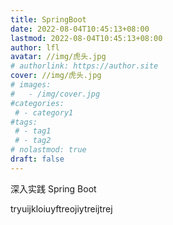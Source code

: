 ```yaml
---
title: SpringBoot
date: 2022-08-04T10:45:13+08:00
lastmod: 2022-08-04T10:45:13+08:00
author: lfl
avatar: //img/虎头.jpg
# authorlink: https://author.site
cover: //img/虎头.jpg
# images:
#   - /img/cover.jpg
#categories:
 # - category1
#tags:
 # - tag1
 # - tag2
# nolastmod: true
draft: false
---
```


深入实践 Spring Boot

<!--more-->

tryuijkloiuyftreojiytreijtrej

